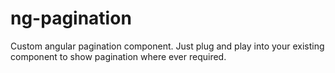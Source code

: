 # ng-pagination 
Custom angular pagination component. Just plug and play into your existing component to show pagination where ever required.
